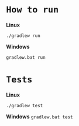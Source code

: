 # `How to run`
**Linux**

`./gradlew run`

**Windows**

`gradlew.bat run`

# `Tests`

**Linux**

`./gradlew test`

**Windows**
`gradlew.bat test`